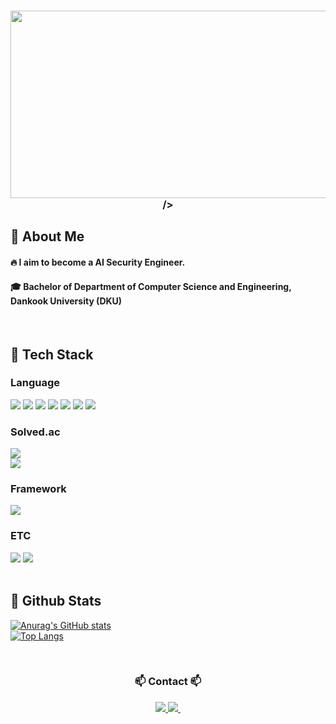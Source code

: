 
  <!--Header>
  <img src="[https://capsule-render.vercel.app/api?type=wave&color=auto&height=300&section=header&text=capsule%20render&fontSize=90](https://capsule-render.vercel.app/api?type=blur&height=266&color=gradient&text=DongMin's%20GitHub&reversal=false&textBg=false&fontColor=778899&fontSize=40&fontAlign=66&animation=twinkling&descAlign=67&descAlignY=12)](https://capsule-render.vercel.app/api?type=blur&height=266&color=gradient&text=DongMin's%20GitHub&reversal=false&textBg=false&fontColor=778899&fontSize=40&fontAlign=66&animation=twinkling&descAlign=67&descAlignY=12)"/> -->
  
</div>

<div>

  <h3 align="center"><a href="https://www.gitanimals.org/en_US?utm_medium=image&utm_source=Duckcchun&utm_content=farm">
<img
  src="https://render.gitanimals.org/farms/Duckcchun"
  width="600"
  height="300"
/>
</a>
/>
</a>
  <!--Body-->
  
  ## 👀 About Me
  #### :fire: I aim to become a AI Security Engineer.<br/>
  #### :mortar_board: Bachelor of Department of Computer Science and Engineering, Dankook University (DKU)
  <br/>
  
  ## 🧱 Tech Stack
  ### Language
  <!--C-->
  <img src="https://img.shields.io/badge/c++-00599C?style=flat-square&logo=c%2B%2B&logoColor=white">
  <!--C++-->
  <img src="https://img.shields.io/badge/C-A8B9CC?style=flat-square&logo=C&logoColor=white"/>
  <!--Java-->
  <img src="https://img.shields.io/badge/java-007396?style=flat-square&logo=java&logoColor=white"> 
  <!--Python-->
  <img src="https://img.shields.io/badge/Python-3776AB?style=flat-square&logo=Python&logoColor=white"/>
  <!--Swift-->
  <img src="https://img.shields.io/badge/Swift-F05138?style=flat-square&logo=Swift&logoColor=white"/>
  <!--HTML5-->
  <img src="https://img.shields.io/badge/HTML5-E34F26?style=flat-square&logo=HTML5&logoColor=white"/>
   <!--JavaScript-->
  <img src="https://img.shields.io/badge/JavaScript-F7DF1E?style=flat-square&logo=JavaScript&logoColor=white"/>
  
  
  ### Solved.ac
  <!-- solved.ac 프로필 -->
  <img src="http://mazandi.herokuapp.com/api?handle=jibb21&theme=warm"/>
   <br/>
  <img src="http://mazassumnida.wtf/api/generate_badge?boj=jibb21"/>
 <br/>
 
  ### Framework
  <!--React-->
  <img src="https://img.shields.io/badge/React-61DAFB?style=flat-square&logo=React&logoColor=white&Color=white"/>
  <br/>
  
  ### ETC
  <!--Ubuntu-->
<img src="https://img.shields.io/badge/Ubuntu-E95420?style=flat-square&logo=Ubuntu&logoColor=white"/>  
<!--Slack-->
  <img src="https://img.shields.io/badge/Slack-4A154B?style=flat-square&logo=Slack&logoColor=white"/>
  <br/>
  <br/>
  
  ## 🤔 Github Stats
  [![Anurag's GitHub stats](https://github-readme-stats.vercel.app/api?username=Duckcchun)](https://github.com/anuraghazra/github-readme-stats)
  <br/>
  [![Top Langs](https://github-readme-stats.vercel.app/api/top-langs/?username=Duckcchun)](https://github.com/anuraghazra/github-readme-stats)
  
</div>
</div>

<br>

<h3 align="center">📫 Contact 📫</h3>
<div align="center">
  <a href="https://velog.io/@duckcchun">
    <img src="https://img.shields.io/badge/Velog-20C997?style=flat-square&logo=velog&logoColor=white"/>
  <a href="mailto:qasw1733@gmail.com">
   <img
      src="https://img.shields.io/badge/qasw1733@gmail.com-D14836?style=flat-square&logo=gmail&logoColor=white"/>&nbsp
  </a>
</div>

